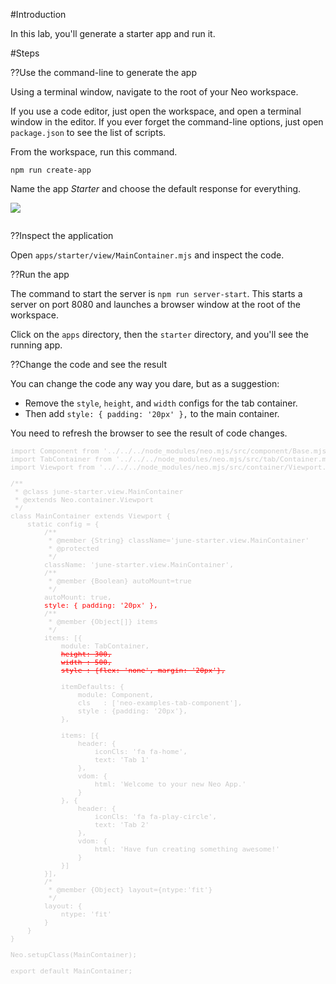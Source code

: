 #Introduction

In this lab, you'll generate a starter app and run it.

#Steps

??Use the command-line to generate the app

Using a terminal window, navigate to the root of your Neo workspace.

If you use a code editor, just open the workspace, and open a terminal
window in the editor. If you ever forget the command-line options, 
just open `package.json` to see the list of scripts.

From the workspace, run this command.

    npm run create-app

Name the app _Starter_ and choose the default response for everything.

<img src="https://s3.amazonaws.com/mjs.neo.learning.images/intro/NpmRunCreateApp.png"/>

<pre>
</pre>

??Inspect the application

Open `apps/starter/view/MainContainer.mjs` and inspect the code.

??Run the app
 
 The command to start the server is `npm run server-start`. This starts a server
 on port 8080 and launches a browser window at the root of the workspace. 

 Click on the `apps` directory, then the `starter` directory, and you'll see the
 running app.

??Change the code and see the result

You can change the code any way you dare, but as a suggestion:
- Remove the `style`, `height`, and `width` configs for the tab container. 
- Then add `style: { padding: '20px' },` to the main container. 

You need to refresh the browser to see the result of code changes.

<pre style="font-size: 80%; color:#cacaca;">
import Component from '../../../node_modules/neo.mjs/src/component/Base.mjs';
import TabContainer from '../../../node_modules/neo.mjs/src/tab/Container.mjs';
import Viewport from '../../../node_modules/neo.mjs/src/container/Viewport.mjs';

/**
 * @class june-starter.view.MainContainer
 * @extends Neo.container.Viewport
 */
class MainContainer extends Viewport {
    static config = {
        /**
         * @member {String} className='june-starter.view.MainContainer'
         * @protected
         */
        className: 'june-starter.view.MainContainer',
        /**
         * @member {Boolean} autoMount=true
         */
        autoMount: true,
        <span style="color:red;">style: { padding: '20px' },</span>
        /**
         * @member {Object[]} items
         */
        items: [{
            module: TabContainer,
            <s style="color:red;">height: 300,</s>
            <s style="color:red;">width : 500,</s>
            <s style="color:red;">style : {flex: 'none', margin: '20px'},</s>

            itemDefaults: {
                module: Component,
                cls   : ['neo-examples-tab-component'],
                style : {padding: '20px'},
            },

            items: [{
                header: {
                    iconCls: 'fa fa-home',
                    text: 'Tab 1'
                },
                vdom: {
                    html: 'Welcome to your new Neo App.'
                }
            }, {
                header: {
                    iconCls: 'fa fa-play-circle',
                    text: 'Tab 2'
                },
                vdom: {
                    html: 'Have fun creating something awesome!'
                }
            }]
        }],
        /*
         * @member {Object} layout={ntype:'fit'}
         */
        layout: {
            ntype: 'fit'
        }
    }
}

Neo.setupClass(MainContainer);

export default MainContainer;
</pre>
